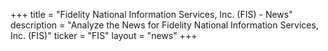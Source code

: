 +++
title = "Fidelity National Information Services, Inc. (FIS) - News"
description = "Analyze the News for Fidelity National Information Services, Inc. (FIS)"
ticker = "FIS"
layout = "news"
+++

